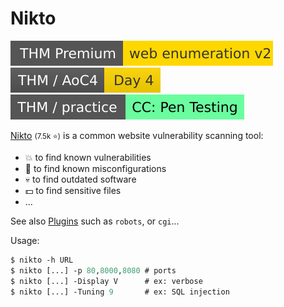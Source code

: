 # Nikto

[![webenumerationv2](../../../../_badges/thmp/webenumerationv2.svg)](https://tryhackme.com/room/webenumerationv2)
[![adventofcyber4](../../../../_badges/thm/adventofcyber4/day4.svg)](https://tryhackme.com/room/adventofcyber4)
[![ccpentesting](../../../../_badges/thm-p/ccpentesting.svg)](https://tryhackme.com/room/ccpentesting)

<div class="row row-cols-lg-2"><div>

[Nikto](https://github.com/sullo/nikto) <small>(7.5k ⭐)</small> is a common website vulnerability scanning tool:

* 💥 to find known vulnerabilities
* 🔏 to find known misconfigurations
* 💀 to find outdated software
* 💵 to find sensitive files
* ...

See also [Plugins](https://github.com/sullo/nikto/wiki/Plugin-list) such as `robots`, or `cgi`...
</div><div>

Usage:

```ps
$ nikto -h URL
$ nikto [...] -p 80,8000,8080 # ports
$ nikto [...] -Display V      # ex: verbose
$ nikto [...] -Tuning 9       # ex: SQL injection
```
</div></div>